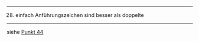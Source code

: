 -----
28. einfach Anführungszeichen sind besser als doppelte
-----
siehe [Punkt 44](master/44-einfach-Anführungszeichen-sind-besser-als-doppelte)